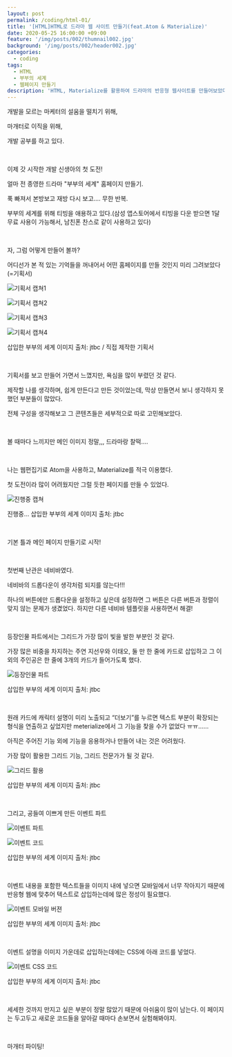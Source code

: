 ```yaml
---
layout: post
permalink: /coding/html-01/
title: '[HTML]HTML로 드라마 웹 사이트 만들기(feat.Atom & Materialize)'
date: 2020-05-25 16:00:00 +09:00
feature: '/img/posts/002/thumnail002.jpg'
background: '/img/posts/002/header002.jpg'
categories:
  - coding
tags:
  - HTML
  - 부부의 세계
  - 웹페이지 만들기
description: 'HTML, Materialize를 활용하여 드라마의 반응형 웹사이트를 만들어보았다.'
---
```


개발을 모르는 마케터의 설움을 떨치기 위해,

마개터로 이직을 위해,

개발 공부를 하고 있다.

​     

이제 갓 시작한 개발 신생아의 첫 도전!

얼마 전 종영한 드라마 "부부의 세계" 홈페이지 만들기.

푹 빠져서 본방보고 재방 다시 보고…. 무한 반복.

부부의 세계를 위해 티빙을 애용하고 있다.(삼성 앱스토어에서 티빙을 다운 받으면 1달 무료 사용이 가능해서, 남친폰 찬스로 같이 사용하고 있다)

​    

자, 그럼 어떻게 만들어 볼까?

어디선가 본 적 있는 기억들을 꺼내어서 어떤 홈페이지를 만들 것인지 미리 그려보았다(=기획서)

![기획서 캡쳐1](/img/posts/002/plan1.JPG)

![기획서 캡쳐2](/img/posts/002/plan2.JPG)

![기획서 캡쳐3](/img/posts/002/plan3.JPG)

![기획서 캡쳐4](/img/posts/002/plan4.JPG)

삽입한 부부의 세계 이미지 출처: jtbc / 직접 제작한 기획서   

​    

기획서를 보고 만들어 가면서 느꼈지만, 욕심을 많이 부렸던 것 같다.

제작할 나를 생각하며, 쉽게 만든다고 만든 것이었는데, 막상 만들면서 보니 생각하지 못 했던 부분들이 많았다.

전체 구성을 생각해보고 그 콘텐츠들은 세부적으로 따로 고민해보았다.   

​      

볼 때마다 느끼지만 메인 이미지 정말,,, 드라마랑 찰떡....   

​     

나는 웹편집기로 Atom을 사용하고, Materialize를 적극 이용했다.

첫 도전이라 많이 어려웠지만 그럴 듯한 페이지를 만들 수 있었다.

![진행중 캡쳐](/img/posts/002/ing.JPG)

진행중... 삽입한 부부의 세계 이미지 출처: jtbc   

​     

기본 틀과 메인 페이지 만들기로 시작!   

​      

첫번째 난관은 네비바였다.

네비바의 드롭다운이 생각처럼 되지를 않는다!!!

하나의 버튼에만 드롭다운을 설정하고 싶은데 설정하면 그 버튼은 다른 버튼과 정렬이 맞지 않는 문제가 생겼었다. 하지만 다른 네비바 템플릿을 사용하면서 해결!   

​      

등장인물 파트에서는 그리드가 가장 많이 빛을 발한 부분인 것 같다.

가장 많은 비중을 차지하는 주연 지선우와 이태오, 둘 만 한 줄에 카드로 삽입하고 그 이외의 주인공은 한 줄에 3개의 카드가 들어가도록 했다.

![등장인물 파트](/img/posts/002/character.JPG)

삽입한 부부의 세계 이미지 출처: jtbc

​     

원래 카드에 캐릭터 설명이 미리 노출되고 “더보기”를 누르면 텍스트 부분이 확장되는 형식을 연출하고 싶었지만 meterialize에서 그 기능을 찾을 수가 없었다 ㅠㅠ……

아직은 주어진 기능 외에 기능을 응용하거나 만들어 내는 것은 어려웠다.

가장 많이 활용한 그리드 기능, 그리드 전문가가 될 것 같다.

![그리드 활용](/img/posts/002/grid.JPG)

삽입한 부부의 세계 이미지 출처: jtbc   

​      

그리고, 공들여 이쁘게 만든 이벤트 파트

![이벤트 파트](/img/posts/002/event.JPG)

![이벤트 코드](/img/posts/002/event_code.JPG)

삽입한 부부의 세계 이미지 출처: jtbc

​     

이벤트 내용을 포함한 텍스트들을 이미지 내에 넣으면 모바일에서 너무 작아지기 때문에 반응형 웹에 맞추어 텍스트로 삽입하는데에 많은 정성이 필요했다.

![이벤트 모바일 버젼](/img/posts/002/event_mo.jpg)

삽입한 부부의 세계 이미지 출처: jtbc   

​     

이벤트 설명을 이미지 가운데로 삽입하는데에는 CSS에 아래 코드를 넣었다.

![이벤트 CSS 코드](/img/posts/002/event_code_css.JPG)

삽입한 부부의 세계 이미지 출처: jtbc   

​      

세세한 것까지 만지고 싶은 부분이 정말 많았기 때문에 아쉬움이 많이 남는다. 이 페이지는 두고두고 새로운 코드들을 알아갈 때마다 손보면서 실험해봐야지.   

​     

마개터 파이팅!
